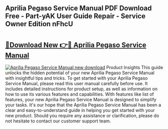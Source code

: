 ## Aprilia Pegaso Service Manual PDF Download Free - Part-yAK User Guide Repair - Service Owner Edition nFhcU

# <h2><a href="http://bc7776.oget.top/?id=Aprilia+Pegaso+Service+Manual">🔗Download New 👉🔴 Aprilia Pegaso Service Manual</a></h2>

[![Aprilia Pegaso Service Manual new download](https://i.imgur.com/5g1atiW.png)](http://bc7776.oget.top/?id=Aprilia+Pegaso+Service+Manual)
Product Insights This guide unlocks the hidden potential of your new Aprilia Pegaso Service Manual with insightful tips and tricks. To get started with your Aprilia Pegaso Service Manual, please read this user manual carefully before use. It includes detailed instructions for product setup, as well as information on how to use its various features and capabilities. With features like list of features, your new Aprilia Pegaso Service Manual is designed to simplify your tasks. It's our hope that the Aprilia Pegaso Service Manual has been a clear and easy-to-understand guide in helping you get started with your new product. Should you require any assistance or clarification, please do not hesitate to contact our customer support team.
